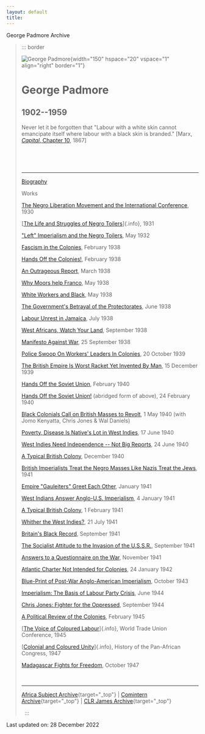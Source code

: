 ```yaml
---
layout: default
title: 
---
```

George Padmore Archive

> ::: border
>  
>
> ![George
> Padmore](../../glossary/people/p/pics/padmore-george.jpg){width="150"
> hspace="20" vspace="1" align="right" border="1"}
>
> # George Padmore
>
> ## 1902--1959
>
> Never let it be forgotten that "Labour with a white skin cannot
> emancipate itself where labour with a black skin is branded." \[Marx,
> [*Capital*, Chapter
> 10](../../archive/marx/works/1867-c1/ch10.htm#161a), 1867\]
>
>  
>
>  
>
> ------------------------------------------------------------------------
>
> [Biography](../../glossary/people/p/a.htm#padmore-george)
>
> Works
>
> [The Negro Liberation Movement and the International
> Conference](1930/negro-liberation.htm), 1930
>
> [[The Life and Struggles of Negro
> Toilers](1931/negro-toilers/index.htm)]{.info}, 1931
>
> ["Left" Imperialism and the Negro Toilers](1932/left-imp.htm), May
> 1932
>
> [Fascism in the Colonies](1938/fascism-colonies.htm), February 1938
>
> [Hands Off the Colonies!](1938/hands-off.htm), February 1938
>
> [An Outrageous Report](1938/outrageous-report.htm), March 1938
>
> [Why Moors help Franco](1938/moors-franco.htm), May 1938
>
> [White Workers and Black](1938/white-workers-black.htm), May 1938
>
> [The Government's Betrayal of the
> Protectorates](1938/government-betrayal.htm), June 1938
>
> [Labour Unrest in Jamaica](1938/unrest-jamaica.htm), July 1938
>
> [West Africans, Watch Your Land](1938/west-africans.htm), September
> 1938
>
> [Manifesto Against War](1938/manifesto-iasb.htm), 25 September 1938
>
> [Police Swoop On Workers' Leaders In Colonies](1939/police-swoop.htm),
> 20 October 1939
>
> [The British Empire Is Worst Racket Yet Invented By
> Man](1939/worst-racket.htm), 15 December 1939
>
> [Hands Off the Soviet Union](1940/hands-off-soviets.htm), February
> 1940
>
> [Hands Off the Soviet Union!](1940/02/handsoff.html) (abridged form of
> above), 24 February 1940
>
> [Black Colonials Call on British Masses to
> Revolt](1940/05/revolt.html), 1 May 1940 (with Jomo Kenyatta, Chris
> Jones & Wal Daniels)
>
> [Poverty, Disease Is Native's Lot in West
> Indies](1940/06/windies.htm), 17 June 1940
>
> [West Indies Need Independence -- Not Big
> Reports](1940/06/windies2.htm), 24 June 1940
>
> [A Typical British Colony](1940/12/colony.htm), December 1940
>
> [British Imperialists Treat the Negro Masses Like Nazis Treat the
> Jews](1941/xx/britimp.htm), 1941
>
> [Empire "Gauleiters" Greet Each Other](1941/gauleiters.htm), January
> 1941
>
> [West Indians Answer Anglo-U.S. Imperialism](1941/01/windians.htm), 4
> January 1941
>
> [A Typical British Colony](1941/xx/britcolony.htm), 1 February 1941
>
> [Whither the West Indies?](1941/07/windies.htm), 21 July 1941
>
> [Britain's Black Record](1941/xx/black.htm), September 1941
>
> [The Socialist Attitude to the Invasion of the
> U.S.S.R.](1941/invasion-ussr.htm), September 1941
>
> [Answers to a Questionnaire on the War](1941/questionaire.htm),
> November 1941
>
> [Atlantic Charter Not Intended for
> Colonies](1942/01/notforcolonies.htm), 24 January 1942
>
> [Blue-Print of Post-War Anglo-American
> Imperialism](1943/blue-print.htm), October 1943
>
> [Imperialism: The Basis of Labour Party
> Crisis](1944/labour-crisis.htm), June 1944
>
> [Chris Jones: Fighter for the Oppressed](1944/chris-jones.htm),
> September 1944
>
> [A Political Review of the Colonies](1945/review-colonies.htm),
> February 1945
>
> [[The Voice of Coloured
> Labour](1945/labour-congress/index.htm)]{.info}, World Trade Union
> Conference, 1945
>
> [[Colonial and Coloured
> Unity](1947/pan-african-congress/index.htm)]{.info}, History of the
> Pan-African Congress, 1947
>
> [Madagascar Fights for Freedom](1947/madagascar.htm), October 1947
>
>  
>
> ------------------------------------------------------------------------
>
> [Africa Subject
> Archive](../../subject/africa/index.htm){target="_top"} \| [Comintern
> Archive](../../history/international/comintern/index.htm){target="_top"}
> \| [CLR James
> Archive](../../archive/james-clr/index.htm){target="_top"}
>
>  
> :::

Last updated on: 28 December 2022
